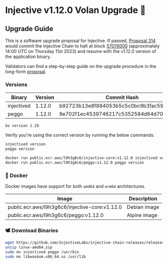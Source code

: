 # Injective v1.12.0 Volan Upgrade 🥷

## Upgrade Guide

This is a software upgrade proposal for Injective. If passed, [Proposal 314](https://hub.injective.network/proposals/314/) would commit the Injective Chain to halt at block [57076000](https://www.mintscan.io/injective/blocks/57076000) (approximately 14:00 UTC on Thursday 11st 2023) and resume with the v1.12.0 version of the application binary.

Validators can find a step-by-step guide on the upgrade procedure in the long-form [proposal](https://docs.injective.network/nodes/Validators/mainnet/Canonical_Chain_Upgrade/canonical-1-12.md).

### Versions

| Binary    | Version |Commit Hash
| -------- | ------- |------- |
| injectived  | 1.12.0   |b92723b13e8f884053b5c5c0bc9b3fac59e1a3b5|
| peggo  | 1.12.0   |9e702f1ec4539746217c5352584d64d7038c7e83|

`Go version 1.19`

Verify you're using the correct version by running the below commands:
```bash
injectived version
peggo version
```

```bash
docker run public.ecr.aws/l9h3g6c6/injective-core:v1.12.0 injectived version
docker run public.ecr.aws/l9h3g6c6/peggo:v1.12.0 peggo version
```

### 🐳 Docker

Docker images have support for both `amd64` and `arm64` architectures.

| Image    | Description |
| -------- | ------- |
| public.ecr.aws/l9h3g6c6/injective-core:v1.12.0 | Debian image |
| public.ecr.aws/l9h3g6c6/peggo:v1.12.0 | Alpine image |

### 🕊️ Download Binaries

```bash
wget https://github.com/InjectiveLabs/injective-chain-releases/releases/download/v1.12.0-1704530206/linux-amd64.zip
unzip linux-amd64.zip
sudo mv injectived peggo /usr/bin
sudo mv libwasmvm.x86_64.so /usr/lib
```
